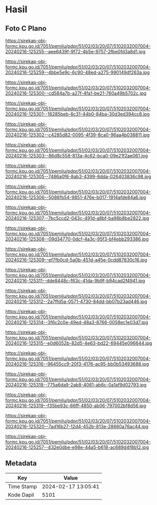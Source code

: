 # Hasil

## Foto C Plano

https://sirekap-obj-formc.kpu.go.id/7051/pemilu/pdpr/51/02/03/20/07/5102032007004-20240216-125255--aee6439f-9f72-4b5e-9757-2fbe0fd3a8d1.jpg

https://sirekap-obj-formc.kpu.go.id/7051/pemilu/pdpr/51/02/03/20/07/5102032007004-20240216-125259--4bbe5e9c-6c90-48ed-a275-990149df263a.jpg

https://sirekap-obj-formc.kpu.go.id/7051/pemilu/pdpr/51/02/03/20/07/5102032007004-20240216-125300--cd584a7b-a27f-4fa1-be21-760a49b5702c.jpg

https://sirekap-obj-formc.kpu.go.id/7051/pemilu/pdpr/51/02/03/20/07/5102032007004-20240216-125301--16285beb-6c31-44b0-84ba-30d3ed394cc8.jpg

https://sirekap-obj-formc.kpu.go.id/7051/pemilu/pdpr/51/02/03/20/07/5102032007004-20240216-125302--c4285d82-0095-4f39-8ca0-96aa4b038811.jpg

https://sirekap-obj-formc.kpu.go.id/7051/pemilu/pdpr/51/02/03/20/07/5102032007004-20240216-125303--86d8c558-813a-4c62-bca0-09e21f2ae061.jpg

https://sirekap-obj-formc.kpu.go.id/7051/pemilu/pdpr/51/02/03/20/07/5102032007004-20240216-125305--7486a0f6-8ab3-4399-8dda-026403836c98.jpg

https://sirekap-obj-formc.kpu.go.id/7051/pemilu/pdpr/51/02/03/20/07/5102032007004-20240216-125306--5086fb54-9851-476e-b017-1914afde84a6.jpg

https://sirekap-obj-formc.kpu.go.id/7051/pemilu/pdpr/51/02/03/20/07/5102032007004-20240216-125307--7bc5ccd2-043c-491d-a8bf-ba98b8be2822.jpg

https://sirekap-obj-formc.kpu.go.id/7051/pemilu/pdpr/51/02/03/20/07/5102032007004-20240216-125308--09d34770-0dcf-4a3c-95f3-bf4ebb293386.jpg

https://sirekap-obj-formc.kpu.go.id/7051/pemilu/pdpr/51/02/03/20/07/5102032007004-20240216-125309--ef7fb0cd-5a0b-451d-a45e-0cdd87830c16.jpg

https://sirekap-obj-formc.kpu.go.id/7051/pemilu/pdpr/51/02/03/20/07/5102032007004-20240216-125311--dde8448c-f63c-41da-9b9f-b94cad2f4941.jpg

https://sirekap-obj-formc.kpu.go.id/7051/pemilu/pdpr/51/02/03/20/07/5102032007004-20240216-125312--2a7ffd5a-0571-4730-84dd-bb07b23ad446.jpg

https://sirekap-obj-formc.kpu.go.id/7051/pemilu/pdpr/51/02/03/20/07/5102032007004-20240216-125314--3f6c2c0e-49ed-48a3-8766-0058ec1e03d7.jpg

https://sirekap-obj-formc.kpu.go.id/7051/pemilu/pdpr/51/02/03/20/07/5102032007004-20240216-125315--e0d6052b-82d5-4e63-bd22-69445e096644.jpg

https://sirekap-obj-formc.kpu.go.id/7051/pemilu/pdpr/51/02/03/20/07/5102032007004-20240216-125316--96455cc9-20f3-4176-ac95-bb0b53493688.jpg

https://sirekap-obj-formc.kpu.go.id/7051/pemilu/pdpr/51/02/03/20/07/5102032007004-20240216-125318--775a6da9-2ab8-4061-ab6c-0a1af9d02793.jpg

https://sirekap-obj-formc.kpu.go.id/7051/pemilu/pdpr/51/02/03/20/07/5102032007004-20240216-125319--f35be93c-66ff-4850-ab06-797002bf8d56.jpg

https://sirekap-obj-formc.kpu.go.id/7051/pemilu/pdpr/51/02/03/20/07/5102032007004-20240216-125320--7ad16b27-12d4-452b-813e-28660a76ac44.jpg

https://sirekap-obj-formc.kpu.go.id/7051/pemilu/pdpr/51/02/03/20/07/5102032007004-20240216-125257--432e0dbe-e98e-44a5-b618-ac689d4f8b12.jpg


## Metadata

| Key        | Value               |
| ---------- | ------------------- |
| Time Stamp | 2024-02-17 13:05:41 |
| Kode Dapil | 5101                |



